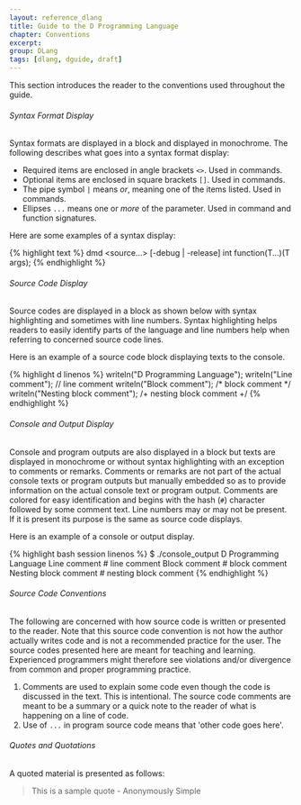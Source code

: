 ```yaml
---
layout: reference_dlang
title: Guide to the D Programming Language
chapter: Conventions
excerpt: 
group: DLang
tags: [dlang, dguide, draft]
---
```


This section introduces the reader to the conventions used throughout the guide.

###### Syntax Format Display

Syntax formats are displayed in a block and displayed in monochrome.
The following describes what goes into a syntax format display:

* Required items are enclosed in angle brackets `<>`. Used in commands.
* Optional items are enclosed in square brackets `[]`. Used in commands.
* The pipe symbol `|` means _or_, meaning one of the items listed. Used in commands.
* Ellipses `...` means one or _more_ of the parameter. Used in command and function signatures.

Here are some examples of a syntax display:

{% highlight text %}
dmd <source...> [-debug | -release]
int function(T...)(T args);
{% endhighlight %}

###### Source Code Display

Source codes are displayed in a block as shown below with syntax highlighting and sometimes with line numbers.
Syntax highlighting helps readers to easily identify parts of the language and line numbers help when referring to concerned source code lines.

Here is an example of a source code block displaying texts to the console.

{% highlight d linenos %}
writeln("D Programming Language");
writeln("Line comment");                // line comment
writeln("Block comment");               /* block comment */
writeln("Nesting block comment");       /+ nesting block comment +/
{% endhighlight %}

###### Console and Output Display

Console and program outputs are also displayed in a block but texts are displayed in monochrome or without syntax highlighting with an exception to comments or remarks.
Comments or remarks are not part of the actual console texts or program outputs but manually embedded so as to provide information on the actual console text or program output.
Comments are colored for easy identification and begins with the hash (`#`) character followed by some comment text.
Line numbers may or may not be present. If it is present its purpose is the same as source code displays.

Here is an example of a console or output display.

{% highlight bash session linenos %}
$ ./console_output
D Programming Language
Line comment                            # line comment
Block comment                           # block comment
Nesting block comment                   # nesting block comment
{% endhighlight %}

###### Source Code Conventions

The following are concerned with how source code is written or presented to the reader.
Note that this source code convention is not how the author actually writes code and is not a recommended practice for the user.
The source codes presented here are meant for teaching and learning.
Experienced programmers might therefore see violations and/or divergence from common and proper programming practice.

1. Comments are used to explain some code even though the code is discussed in the text.
This is intentional.
The source code comments are meant to be a summary or a quick note to the reader of what is happening on a line of code.
2. Use of `...` in program source code means that 'other code goes here'.

###### Quotes and Quotations

A quoted material is presented as follows:

> This is a sample quote - Anonymously Simple
